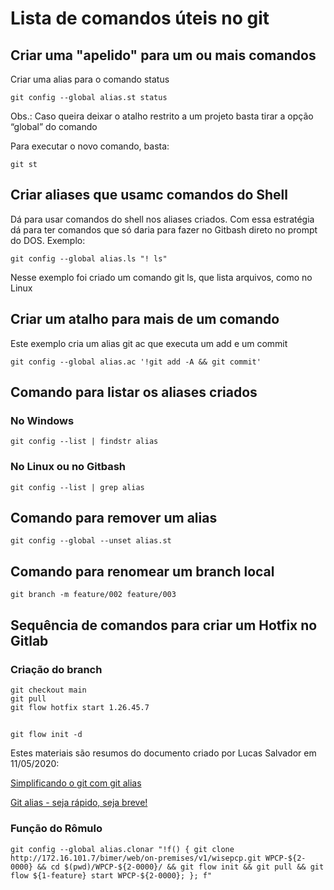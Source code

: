 # Lista de comandos úteis no git

## Criar uma "apelido" para um ou mais comandos
Criar uma alias para o comando status
````
git config --global alias.st status
````
Obs.: Caso queira deixar o atalho restrito a um projeto basta tirar a opção “global” do comando

Para executar o novo comando, basta:
````
git st
````

## Criar aliases que usamc comandos do Shell
Dá para usar comandos do shell nos aliases criados. Com essa estratégia dá para ter comandos que só daria para fazer no Gitbash direto no prompt do DOS.
Exemplo:
````
git config --global alias.ls "! ls"
````
Nesse exemplo foi criado um comando git ls, que lista arquivos, como no Linux

## Criar um atalho para mais de um comando
Este exemplo cria um alias git ac que executa um add e um commit
````
git config --global alias.ac '!git add -A && git commit'
````

## Comando para listar os aliases criados
### No Windows
````
git config --list | findstr alias
````

### No Linux ou no Gitbash
````
git config --list | grep alias
````

## Comando para remover um alias
````
git config --global --unset alias.st
````

## Comando para renomear um branch local
````
git branch -m feature/002 feature/003
````


## Sequência de comandos para criar um Hotfix no Gitlab

### Criação do branch
````
git checkout main
git pull
git flow hotfix start 1.26.45.7
````


## 
````
git flow init -d
````









Estes materiais são resumos do documento criado por Lucas Salvador em 11/05/2020:

[Simplificando o git com git alias](https://medium.com/trainingcenter/simplificando-o-git-com-git-alias-de488094855f)

[Git alias - seja rápido, seja breve!](https://gist.github.com/kelvinst/331aff32508e2517afbd)

### Função do Rômulo
````
git config --global alias.clonar "!f() { git clone http://172.16.101.7/bimer/web/on-premises/v1/wisepcp.git WPCP-${2-0000} && cd $(pwd)/WPCP-${2-0000}/ && git flow init && git pull && git flow ${1-feature} start WPCP-${2-0000}; }; f"
````
